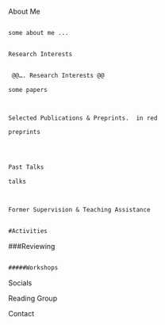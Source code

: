 About Me





```diff

some about me ...


```





```diff

Research Interests


 @@…. Research Interests @@

some papers


```





```diff


Selected Publications & Preprints.  in red

preprints


```



```diff



Past Talks

talks

```


```diff


Former Supervision & Teaching Assistance

```


```diff

#Activities

```


###Reviewing




```diff

#####Workshops

```



Socials


Reading Group


Contact

```
